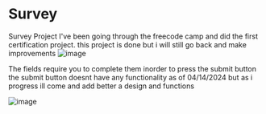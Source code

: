 # Survey
Survey Project
I've been going through the freecode camp and did the first certification project. this project is done but i will still go back and make improvements
![image](https://github.com/Caleb775/Survey/assets/89751339/9c7a6723-4afa-4bca-bd64-a8913a1088f0)


The fields require you to complete them inorder to press the submit button
the submit button doesnt have any functionality as of 04/14/2024 but as i progress ill come and add better a design and functions

![image](https://github.com/Caleb775/Survey/assets/89751339/c6550730-377d-4eb4-8d16-5c6892431722)


